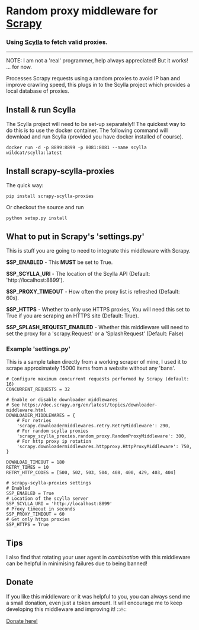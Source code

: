 # Random proxy middleware for [Scrapy](http://scrapy.org/)

### Using [Scylla](https://github.com/imWildCat/scylla) to fetch valid proxies.

<hr>

NOTE: I am not a 'real' programmer, help always appreciated! But it works! ... for now.

Processes Scrapy requests using a random proxies to avoid IP ban and
improve crawling speed, this plugs in to the Scylla project which provides a local database of proxies.

## Install & run Scylla

The Scylla project will need to be set-up separately!! The quickest way to do this is to use the docker container. The following command will download and run Scylla (provided you have docker installed of course).

    docker run -d -p 8899:8899 -p 8081:8081 --name scylla wildcat/scylla:latest

## Install scrapy-scylla-proxies

The quick way:

    pip install scrapy-scylla-proxies

Or checkout the source and run

    python setup.py install

## What to put in Scrapy's 'settings.py'

This is stuff you are going to need to integrate this middleware with Scrapy.

**SSP_ENABLED** - This **MUST** be set to True.

**SSP_SCYLLA_URI** - The location of the Scylla API (Default: 'http://localhost:8899').

**SSP_PROXY_TIMEOUT** - How often the proxy list is refreshed (Default: 60s).

**SSP_HTTPS** - Whether to only use HTTPS proxies, You will need this set to True if you are scraping an HTTPS site (Default: True).

**SSP_SPLASH_REQUEST_ENABLED** - Whether this middleware will need to set the proxy for a 'scrapy.Request' or a 'SplashRequest' (Default: False)

### Example 'settings.py'

This is a sample taken directly from a working scraper of mine, I used it to scrape approximately 15000 items from a website without any 'bans'.

    # Configure maximum concurrent requests performed by Scrapy (default: 16)
    CONCURRENT_REQUESTS = 32

    # Enable or disable downloader middlewares
    # See https://doc.scrapy.org/en/latest/topics/downloader-middleware.html
    DOWNLOADER_MIDDLEWARES = {
        # For retries
        'scrapy.downloadermiddlewares.retry.RetryMiddleware': 290,
        # For random scylla proxies
        'scrapy_scylla_proxies.random_proxy.RandomProxyMiddleware': 300,
        # For http proxy ip rotation
        'scrapy.downloadermiddlewares.httpproxy.HttpProxyMiddleware': 750,
    }

    DOWNLOAD_TIMEOUT = 180
    RETRY_TIMES = 10
    RETRY_HTTP_CODES = [500, 502, 503, 504, 408, 400, 429, 403, 404]

    # scrapy-scylla-proxies settings
    # Enabled
    SSP_ENABLED = True
    # Location of the scylla server
    SSP_SCYLLA_URI = 'http://localhost:8899'
    # Proxy timeout in seconds
    SSP_PROXY_TIMEOUT = 60
    # Get only https proxies
    SSP_HTTPS = True

## Tips

I also find that rotating your user agent in _combination_ with this middleware can be helpful in minimising failures due to being banned!

## Donate

If you like this middleware or it was helpful to you, you can always send me a small donation, even just a token amount. It will encourage me to keep developing this middleware and improving it! :::fire:::

[Donate here!](https://www.paypal.me/kevinglasson)
